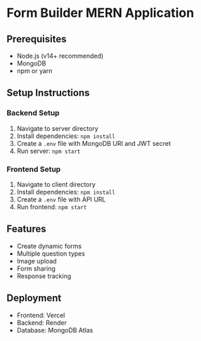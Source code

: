 # Form Builder MERN Application

## Prerequisites
- Node.js (v14+ recommended)
- MongoDB
- npm or yarn

## Setup Instructions

### Backend Setup
1. Navigate to server directory
2. Install dependencies: `npm install`
3. Create a `.env` file with MongoDB URI and JWT secret
4. Run server: `npm start`

### Frontend Setup
1. Navigate to client directory
2. Install dependencies: `npm install`
3. Create a `.env` file with API URL
4. Run frontend: `npm start`

## Features
- Create dynamic forms
- Multiple question types
- Image upload
- Form sharing
- Response tracking

## Deployment
- Frontend: Vercel
- Backend: Render
- Database: MongoDB Atlas
